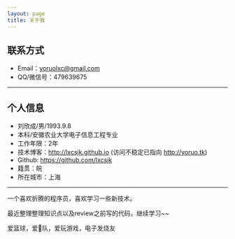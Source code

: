 ```yaml
---
layout: page
title: 关于我 
---
```


## 联系方式

- Email：yoruolxc@gmail.com
- QQ/微信号：479639675

---

## 个人信息

 - 刘欣成/男/1993.9.8
 - 本科/安徽农业大学电子信息工程专业 
 - 工作年限：2年
 - 技术博客：<http://lxcsjk.github.io> (访问不稳定已指向 <http://yoruo.tk>)
 - Github: <https://github.com/lxcsjk>
 - 籍贯：皖
 - 所在城市：上海

---

一个喜欢折腾的程序员，喜欢学习一些新技术。
<p>
最近整理整理知识点以及review之前写的代码，继续学习~~
<p>
爱篮球，爱🚀队，爱玩游戏，电子发烧友
<p>

